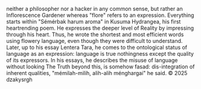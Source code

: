 neither a philosopher nor a hacker in any common sense, but rather an Inflorescence Gardener whereas "flore" refers to an expression. Everything starts within "Sémérbak harum aroma" in Kusuma Hydrangea, his first heartrending poem. He expresses the deeper level of Reality by impressing through his heart. Thus, he wrote the shortest and most efficient words using flowery language, even though they were difficult to understand. Later, up to his essay Lentera Tara, he comes to the ontological status of language as an expression: language is true nothingness except the quality of its expressors. In his essays, he describes the misuse of language without looking The Truth beyond this, is somehow fasad: dis-integration of inherent qualities, "mémilah-milih, alih-alih ménghargai" he said.
© 2025 dzakysrgh
